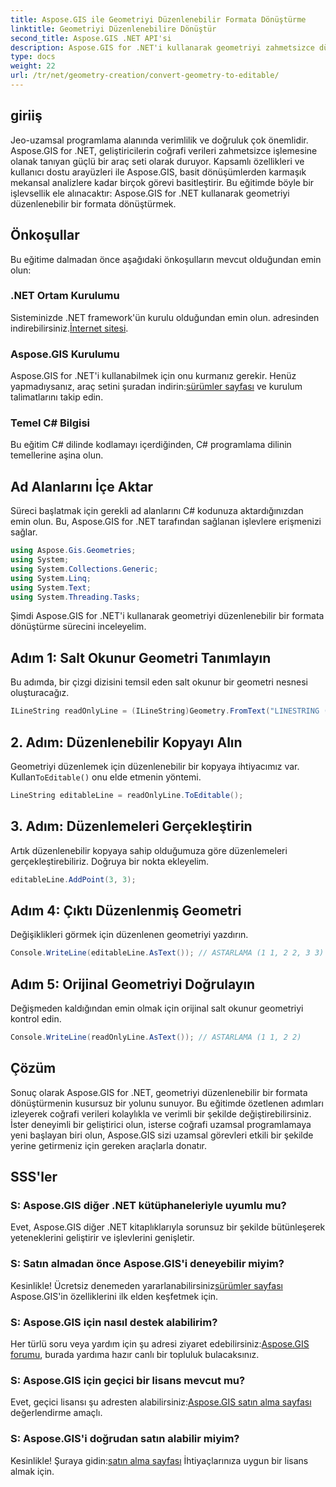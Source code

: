 ```yaml
---
title: Aspose.GIS ile Geometriyi Düzenlenebilir Formata Dönüştürme
linktitle: Geometriyi Düzenlenebilire Dönüştür
second_title: Aspose.GIS .NET API'si
description: Aspose.GIS for .NET'i kullanarak geometriyi zahmetsizce düzenlenebilir bir formata nasıl dönüştürebileceğinizi keşfedin. Bu adım adım eğitime dalın.
type: docs
weight: 22
url: /tr/net/geometry-creation/convert-geometry-to-editable/
---
```

## giriiş
Jeo-uzamsal programlama alanında verimlilik ve doğruluk çok önemlidir. Aspose.GIS for .NET, geliştiricilerin coğrafi verileri zahmetsizce işlemesine olanak tanıyan güçlü bir araç seti olarak duruyor. Kapsamlı özellikleri ve kullanıcı dostu arayüzleri ile Aspose.GIS, basit dönüşümlerden karmaşık mekansal analizlere kadar birçok görevi basitleştirir. Bu eğitimde böyle bir işlevsellik ele alınacaktır: Aspose.GIS for .NET kullanarak geometriyi düzenlenebilir bir formata dönüştürmek.
## Önkoşullar
Bu eğitime dalmadan önce aşağıdaki önkoşulların mevcut olduğundan emin olun:
### .NET Ortam Kurulumu
 Sisteminizde .NET framework'ün kurulu olduğundan emin olun. adresinden indirebilirsiniz.[İnternet sitesi](https://dotnet.microsoft.com/download).
### Aspose.GIS Kurulumu
 Aspose.GIS for .NET'i kullanabilmek için onu kurmanız gerekir. Henüz yapmadıysanız, araç setini şuradan indirin:[sürümler sayfası](https://releases.aspose.com/gis/net/) ve kurulum talimatlarını takip edin.
### Temel C# Bilgisi
Bu eğitim C# dilinde kodlamayı içerdiğinden, C# programlama dilinin temellerine aşina olun.

## Ad Alanlarını İçe Aktar
Süreci başlatmak için gerekli ad alanlarını C# kodunuza aktardığınızdan emin olun. Bu, Aspose.GIS for .NET tarafından sağlanan işlevlere erişmenizi sağlar.

```csharp
using Aspose.Gis.Geometries;
using System;
using System.Collections.Generic;
using System.Linq;
using System.Text;
using System.Threading.Tasks;
```

Şimdi Aspose.GIS for .NET'i kullanarak geometriyi düzenlenebilir bir formata dönüştürme sürecini inceleyelim.
## Adım 1: Salt Okunur Geometri Tanımlayın
Bu adımda, bir çizgi dizisini temsil eden salt okunur bir geometri nesnesi oluşturacağız.
```csharp
ILineString readOnlyLine = (ILineString)Geometry.FromText("LINESTRING (1 1, 2 2)");
```
## 2. Adım: Düzenlenebilir Kopyayı Alın
 Geometriyi düzenlemek için düzenlenebilir bir kopyaya ihtiyacımız var. Kullan`ToEditable()` onu elde etmenin yöntemi.
```csharp
LineString editableLine = readOnlyLine.ToEditable();
```
## 3. Adım: Düzenlemeleri Gerçekleştirin
Artık düzenlenebilir kopyaya sahip olduğumuza göre düzenlemeleri gerçekleştirebiliriz. Doğruya bir nokta ekleyelim.
```csharp
editableLine.AddPoint(3, 3);
```
## Adım 4: Çıktı Düzenlenmiş Geometri
Değişiklikleri görmek için düzenlenen geometriyi yazdırın.
```csharp
Console.WriteLine(editableLine.AsText()); // ASTARLAMA (1 1, 2 2, 3 3)
```
## Adım 5: Orijinal Geometriyi Doğrulayın
Değişmeden kaldığından emin olmak için orijinal salt okunur geometriyi kontrol edin.
```csharp
Console.WriteLine(readOnlyLine.AsText()); // ASTARLAMA (1 1, 2 2)
```

## Çözüm
Sonuç olarak Aspose.GIS for .NET, geometriyi düzenlenebilir bir formata dönüştürmenin kusursuz bir yolunu sunuyor. Bu eğitimde özetlenen adımları izleyerek coğrafi verileri kolaylıkla ve verimli bir şekilde değiştirebilirsiniz. İster deneyimli bir geliştirici olun, isterse coğrafi uzamsal programlamaya yeni başlayan biri olun, Aspose.GIS sizi uzamsal görevleri etkili bir şekilde yerine getirmeniz için gereken araçlarla donatır.
## SSS'ler
### S: Aspose.GIS diğer .NET kütüphaneleriyle uyumlu mu?
Evet, Aspose.GIS diğer .NET kitaplıklarıyla sorunsuz bir şekilde bütünleşerek yeteneklerini geliştirir ve işlevlerini genişletir.
### S: Satın almadan önce Aspose.GIS'i deneyebilir miyim?
 Kesinlikle! Ücretsiz denemeden yararlanabilirsiniz[sürümler sayfası](https://releases.aspose.com/) Aspose.GIS'in özelliklerini ilk elden keşfetmek için.
### S: Aspose.GIS için nasıl destek alabilirim?
 Her türlü soru veya yardım için şu adresi ziyaret edebilirsiniz:[Aspose.GIS forumu](https://forum.aspose.com/c/gis/33), burada yardıma hazır canlı bir topluluk bulacaksınız.
### S: Aspose.GIS için geçici bir lisans mevcut mu?
 Evet, geçici lisansı şu adresten alabilirsiniz:[Aspose.GIS satın alma sayfası](https://purchase.aspose.com/temporary-license/) değerlendirme amaçlı.
### S: Aspose.GIS'i doğrudan satın alabilir miyim?
 Kesinlikle! Şuraya gidin:[satın alma sayfası](https://purchase.aspose.com/buy) İhtiyaçlarınıza uygun bir lisans almak için.